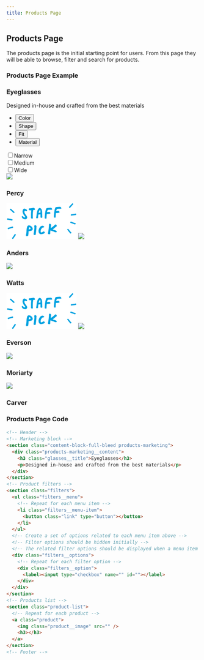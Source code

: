 ```yaml
---
title: Products Page
---
```

## Products Page
The products page is the initial starting point for users.  From this page they
will be able to browse, filter and search for products.

### Products Page Example
<div class="library__example">
  <!-- Header -->

  <!-- Marketing block -->
  <section class="content-block-full-bleed products-marketing">
    <div class="products-marketing__content">
      <h3 class="glasses__title">Eyeglasses</h3>
      <p>Designed in-house and crafted from the best materials</p>
    </div>
  </section>
  <!-- Product filters -->
  <section class="filters">
    <ul class="filters__menu">
      <li class="filters__menu-item">
        <button class="link" type="button">Color</button>
      </li>
      <li class="filters__menu-item">
        <button class="link" type="button">Shape</button>
      </li>
      <li class="filters__menu-item">
        <button class="link" type="button">Fit</button>
      </li>
      <li class="filters__menu-item">
        <button class="link" type="button">Material</button>
      </li>
    </ul>
    <div class="filters__options">
      <div class="filters__option">
        <label><input type="checkbox" name="" id="">Narrow</label>
      </div>
      <div class="filters__option">
        <label><input type="checkbox" name="" id="">Medium</label>
      </div>
      <div class="filters__option">
        <label><input type="checkbox" name="" id="">Wide</label>
      </div>
    </div>
  </section>
  <!-- Products list -->
  <section class="product-list">
    <a class="product">
      <img class="product__image" src="https://i.warbycdn.com/s/c/3012d8b05e35b5f026027a611101c2a47209d8e2?quality=60&width=780" />
      <h3>Percy</h3>
    </a>
    <a class="product">
      <img class="product__pick" src="../assets/images/staff-pick.svg" />
      <img class="product__image" src="https://i.warbycdn.com/s/l/2cf79264ebbf7c7b750600d64bc123484280fc68?quality=60&width=780" />
      <h3>Anders</h3>
    </a>
    <a class="product">
      <img class="product__image" src="https://i.warbycdn.com/s/l/f77af776ca4518f817548e6512e0a1c4164b72fe?quality=60&width=780" />
      <h3>Watts</h3>
    </a>
    <a class="product">
      <img class="product__pick" src="../assets/images/staff-pick.svg" />
      <img class="product__image" src="https://i.warbycdn.com/s/l/e837e1348920a66bc9b1a18bf9bb53d7f529e96b?quality=60&width=780" />
      <h3>Everson</h3>
    </a>
    <a class="product">
      <img class="product__image" src="https://i.warbycdn.com/s/l/14711a4bd0835614dbdd6fe29efd3f5b0835340e?quality=60&width=780" />
      <h3>Moriarty</h3>
    </a>
    <a class="product">
      <img class="product__image" src="https://i.warbycdn.com/s/l/1c7e9460acb9ada1d57961cbbe161547b2a8d05e?quality=60&width=780" />
      <h3>Carver</h3>
    </a>
  </section>

  <!-- Footer -->
</div>

### Products Page Code
```html
<!-- Header -->
<!-- Marketing block -->
<section class="content-block-full-bleed products-marketing">
  <div class="products-marketing__content">
    <h3 class="glasses__title">Eyeglasses</h3>
    <p>Designed in-house and crafted from the best materials</p>
  </div>
</section>
<!-- Product filters -->
<section class="filters">
  <ul class="filters__menu">
    <!-- Repeat for each menu item -->
    <li class="filters__menu-item">
      <button class="link" type="button"></button>
    </li>
  </ul>
  <!-- Create a set of options related to each menu item above -->
  <!-- Filter options should be hidden initially -->
  <!-- The related filter options should be displayed when a menu item is selected -->
  <div class="filters__options">
    <!-- Repeat for each filter option -->
    <div class="filters__option">
      <label><input type="checkbox" name="" id=""></label>
    </div>
  </div>
</section>
<!-- Products list -->
<section class="product-list">
  <!-- Repeat for each product -->
  <a class="product">
    <img class="product__image" src="" />
    <h3></h3>
  </a>
</section>
<!-- Footer -->
```
